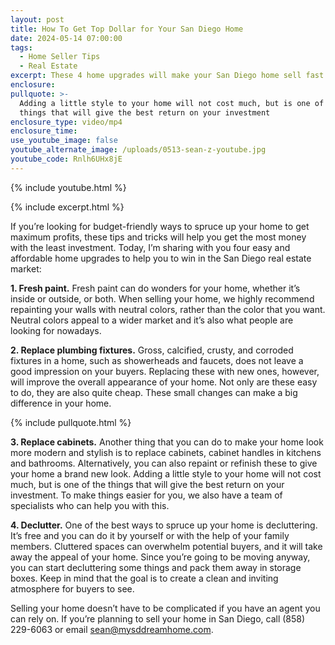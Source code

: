 ```yaml
---
layout: post
title: How To Get Top Dollar for Your San Diego Home
date: 2024-05-14 07:00:00
tags:
  - Home Seller Tips
  - Real Estate
excerpt: These 4 home upgrades will make your San Diego home sell fast this spring.
enclosure:
pullquote: >-
  Adding a little style to your home will not cost much, but is one of the
  things that will give the best return on your investment
enclosure_type: video/mp4
enclosure_time:
use_youtube_image: false
youtube_alternate_image: /uploads/0513-sean-z-youtube.jpg
youtube_code: Rnlh6UHx8jE
---
```

{% include youtube.html %}

{% include excerpt.html %}

If you’re looking for budget-friendly ways to spruce up your home to get maximum profits, these tips and tricks will help you get the most money with the least investment. Today, I’m sharing with you four easy and affordable home upgrades to help you to win in the San Diego real estate market:

**1\. Fresh paint.** Fresh paint can do wonders for your home, whether it’s inside or outside, or both. When selling your home, we highly recommend repainting your walls with neutral colors, rather than the color that you want. Neutral colors appeal to a wider market and it’s also what people are looking for nowadays.

**2\. Replace plumbing fixtures.** Gross, calcified, crusty, and corroded fixtures in a home, such as showerheads and faucets, does not leave a good impression on your buyers. Replacing these with new ones, however, will improve the overall appearance of your home. Not only are these easy to do, they are also quite cheap. These small changes can make a big difference in your home.

{% include pullquote.html %}

**3\. Replace cabinets.** Another thing that you can do to make your home look more modern and stylish is to replace cabinets, cabinet handles in kitchens and bathrooms. Alternatively, you can also repaint or refinish these to give your home a brand new look. Adding a little style to your home will not cost much, but is one of the things that will give the best return on your investment. To make things easier for you, we also have a team of specialists who can help you with this.

**4\. Declutter.** One of the best ways to spruce up your home is decluttering. It’s free and you can do it by yourself or with the help of your family members. Cluttered spaces can overwhelm potential buyers, and it will take away the appeal of your home. Since you’re going to be moving anyway, you can start decluttering some things and pack them away in storage boxes. Keep in mind that the goal is to create a clean and inviting atmosphere for buyers to see.

Selling your home doesn’t have to be complicated if you have an agent you can rely on. If you’re planning to sell your home in San Diego, call (858) 229-6063 or email sean@mysddreamhome.com.